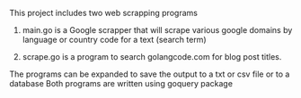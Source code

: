 This project includes two web scrapping programs

1. main.go is a Google scrapper that will scrape
   various google domains by language or country code
   for a text (search term)

2. scrape.go is a program to search golangcode.com
   for blog post titles.

The programs can be expanded to save the output to a txt or csv file or to a database
Both programs are written using goquery package
